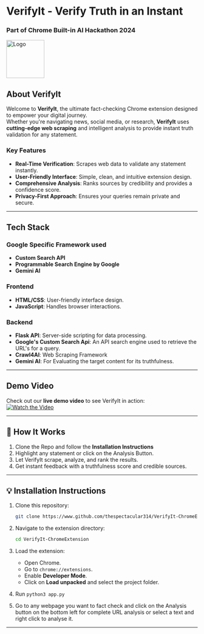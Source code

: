 

# VerifyIt - Verify Truth in an Instant 

<h3>Part of Chrome Built-in AI Hackathon 2024</h3>
<div style="display: flex; align-items: center; justify-content: space-between;">
    <a href = https://github.com/thespectacular314/VerifyIt---Chrome-Extension/><img src="https://github.com/user-attachments/assets/66344982-f429-423c-8b8f-31d384d0b9ea" alt="Logo" height="100"></a>
</div>

## **About VerifyIt**
Welcome to **VerifyIt**, the ultimate fact-checking Chrome extension designed to empower your digital journey.  
Whether you're navigating news, social media, or research, **VerifyIt** uses **cutting-edge web scraping** and intelligent analysis to provide instant truth validation for any statement.

### **Key Features**
- **Real-Time Verification**: Scrapes web data to validate any statement instantly.  
- **User-Friendly Interface**: Simple, clean, and intuitive extension design.  
- **Comprehensive Analysis**: Ranks sources by credibility and provides a confidence score.  
- **Privacy-First Approach**: Ensures your queries remain private and secure.

---

## **Tech Stack**
### **Google Specific Framework used**
- **Custom Search API**
- **Programmable Search Engine by Google**
- **Gemini AI**
  
### **Frontend**
- **HTML/CSS**: User-friendly interface design.
- **JavaScript**: Handles browser interactions.

### **Backend**
- **Flask API**: Server-side scripting for data processing.
- **Google's Custom Search Api**: An API search engine used to retrieve the URL's for a query.
- **Crawl4AI**: Web Scraping Framework
- **Gemini AI**: For Evaluating the target content for its truthfulness.
---

## **Demo Video**
Check out our **live demo video** to see VerifyIt in action:  
[![Watch the Video](https://img.youtube.com/vi/your-video-id/hqdefault.jpg)](https://www.youtube.com/watch?v=your-video-id)  

<!--<iframe width="560" height="315" src="https://www.youtube.com/embed/g_NnTCLrM20?si=DVZO3Xl1CdD5627p&amp;controls=0&amp;start=3" title="YouTube video player" frameborder="0" allow="accelerometer; autoplay; clipboard-write; encrypted-media; gyroscope; picture-in-picture; web-share" referrerpolicy="strict-origin-when-cross-origin" allowfullscreen></iframe>-->

---

## 🧩 **How It Works**
1. Clone the Repo and follow the **Installation Instructions**
2. Highlight any statement or click on the Analysis Button.
3. Let VerifyIt scrape, analyze, and rank the results.
4. Get instant feedback with a truthfulness score and credible sources.

---

## 💡 **Installation Instructions**
1. Clone this repository:  
   ```bash
   git clone https://www.github.com/thespectacular314/VerifyIt-ChromeExtension.git

2. Navigate to the extension directory:  
   ```bash
   cd VerifyIt-ChromeExtension
   ```
3. Load the extension:
   - Open Chrome.
   - Go to `chrome://extensions`.
   - Enable **Developer Mode**.
   - Click on **Load unpacked** and select the project folder.

4. Run ```python3 app.py```
5. Go to any webpage you want to fact check and click on the Analysis button on the bottom left for complete URL analysis or select a text and right click to analyse it.

---
```